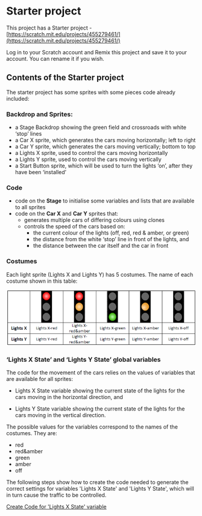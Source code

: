 # Starter project

This project has a Starter project - [https://scratch.mit.edu/projects/455279461/](https://scratch.mit.edu/projects/455279461/)

Log in to your Scratch account and Remix this project and save it to your account. You can rename it if you wish.

## Contents of the Starter project

The starter project has some sprites with some pieces code already included:

### Backdrop and Sprites:

* a Stage Backdrop showing the green field and crossroads with white ‘stop’ lines
* a Car X sprite, which generates the cars moving horizontally; left to right
* a Car Y sprite, which generates the cars moving vertically; bottom to top
* a Lights X sprite, used to control the cars moving horizontally
* a Lights Y sprite, used to control the cars moving vertically
* a Start Button sprite, which will be used to turn the lights ‘on’, after they have been ‘installed’

### Code

* code on the **Stage** to initialise some variables and lists that are available to all sprites
* code on the **Car X** and **Car Y** sprites that:
  * generates multiple cars of differing colours using clones
  * controls the speed of the cars based on:
    * the current colour of the lights (off, red, red & amber, or green)
    * the distance from the white ‘stop’ line in front of the lights, and
    * the distance between the car itself and the car in front

### Costumes

Each light sprite (Lights X and Lights Y) has 5 costumes. The name of each costume shown in this table:

![traffic light costumes](starter03.png "starter03")

### ‘Lights X State’ and ‘Lights Y State’ global variables

The code for the movement of the cars relies on the values of variables that are available for all sprites:

* Lights X State variable showing the current state of the lights for the cars moving in the horizontal direction, and

* Lights Y State variable showing the current state of the lights for the cars moving in the vertical direction.

The possible values for the variables correspond to the names of the costumes. They are:
* red
* red&amber
* green
* amber
* off

The following steps show how to create the code needed to generate the correct settings for variables 'Lights X State' and 'Lights Y State', which will in turn cause the traffic to be controlled.

[Create Code for 'Lights X State' variable](../02-LightsXState/README.md)
